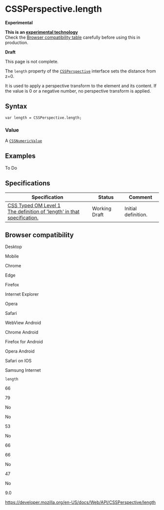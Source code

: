 # CSSPerspective.length

**Experimental**

**This is an [experimental technology](https://developer.mozilla.org/en-US/docs/MDN/Guidelines/Conventions_definitions#experimental)**  
Check the [Browser compatibility table](#browser_compatibility) carefully before using this in production.

**Draft**

This page is not complete.

The `length` property of the [`CSSPerspective`](../cssperspective) interface sets the distance from z=0.

It is used to apply a perspective transform to the element and its content. If the value is 0 or a negative number, no perspective transform is applied.

## Syntax

    var length = CSSPerspective.length;

### Value

A [`CSSNumericValue`](../cssnumericvalue)

## Examples

To Do

## Specifications

<table><thead><tr class="header"><th>Specification</th><th>Status</th><th>Comment</th></tr></thead><tbody><tr class="odd"><td><a href="https://drafts.css-houdini.org/css-typed-om-1/#dom-cssperspective-length">CSS Typed OM Level 1<br />
<span class="small">The definition of 'length' in that specification.</span></a></td><td><span class="spec-wd">Working Draft</span></td><td>Initial definition.</td></tr></tbody></table>

## Browser compatibility

Desktop

Mobile

Chrome

Edge

Firefox

Internet Explorer

Opera

Safari

WebView Android

Chrome Android

Firefox for Android

Opera Android

Safari on IOS

Samsung Internet

`length`

66

79

No

No

53

No

66

66

No

47

No

9.0

<a href="https://developer.mozilla.org/en-US/docs/Web/API/CSSPerspective/length" class="_attribution-link">https://developer.mozilla.org/en-US/docs/Web/API/CSSPerspective/length</a>
